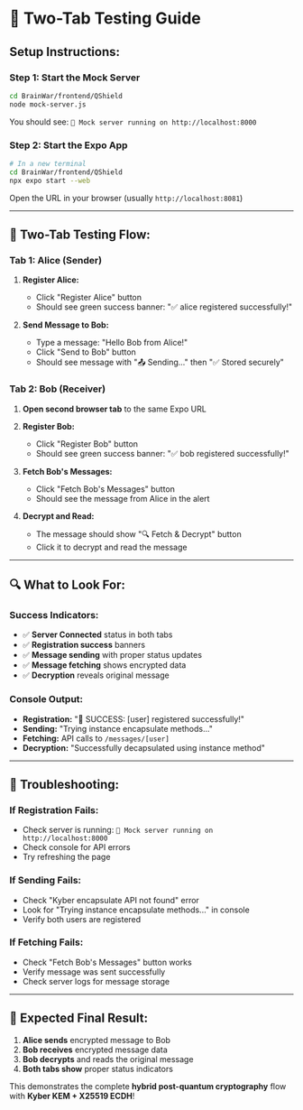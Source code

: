 # 🧪 Two-Tab Testing Guide

## **Setup Instructions:**

### **Step 1: Start the Mock Server**
```bash
cd BrainWar/frontend/QShield
node mock-server.js
```
You should see: `🚀 Mock server running on http://localhost:8000`

### **Step 2: Start the Expo App**
```bash
# In a new terminal
cd BrainWar/frontend/QShield
npx expo start --web
```
Open the URL in your browser (usually `http://localhost:8081`)

---

## **🎯 Two-Tab Testing Flow:**

### **Tab 1: Alice (Sender)**
1. **Register Alice:**
   - Click "Register Alice" button
   - Should see green success banner: "✅ alice registered successfully!"

2. **Send Message to Bob:**
   - Type a message: "Hello Bob from Alice!"
   - Click "Send to Bob" button
   - Should see message with "📤 Sending..." then "✅ Stored securely"

### **Tab 2: Bob (Receiver)**
1. **Open second browser tab** to the same Expo URL
2. **Register Bob:**
   - Click "Register Bob" button
   - Should see green success banner: "✅ bob registered successfully!"

3. **Fetch Bob's Messages:**
   - Click "Fetch Bob's Messages" button
   - Should see the message from Alice in the alert

4. **Decrypt and Read:**
   - The message should show "🔍 Fetch & Decrypt" button
   - Click it to decrypt and read the message

---

## **🔍 What to Look For:**

### **Success Indicators:**
- ✅ **Server Connected** status in both tabs
- ✅ **Registration success** banners
- ✅ **Message sending** with proper status updates
- ✅ **Message fetching** shows encrypted data
- ✅ **Decryption** reveals original message

### **Console Output:**
- **Registration:** "🎉 SUCCESS: [user] registered successfully!"
- **Sending:** "Trying instance encapsulate methods..."
- **Fetching:** API calls to `/messages/[user]`
- **Decryption:** "Successfully decapsulated using instance method"

---

## **🚨 Troubleshooting:**

### **If Registration Fails:**
- Check server is running: `🚀 Mock server running on http://localhost:8000`
- Check console for API errors
- Try refreshing the page

### **If Sending Fails:**
- Check "Kyber encapsulate API not found" error
- Look for "Trying instance encapsulate methods..." in console
- Verify both users are registered

### **If Fetching Fails:**
- Check "Fetch Bob's Messages" button works
- Verify message was sent successfully
- Check server logs for message storage

---

## **🎉 Expected Final Result:**

1. **Alice sends** encrypted message to Bob
2. **Bob receives** encrypted message data
3. **Bob decrypts** and reads the original message
4. **Both tabs show** proper status indicators

This demonstrates the complete **hybrid post-quantum cryptography** flow with **Kyber KEM + X25519 ECDH**!
